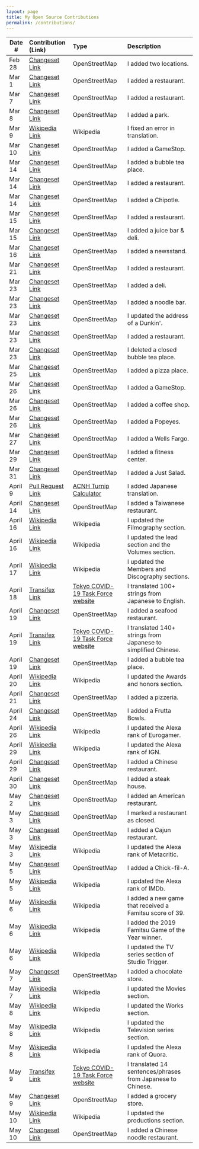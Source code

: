 ```yaml
---
layout: page
title: My Open Source Contributions
permalink: /contributions/
---
```


<!--
Type of the contribution should be "Wikipedia edit", "OpenStreet Map feature", "Documentation", "Course website", "Blog",
"Browse Add-on", etc.

The description should include a brief summary of what you did.

Replace the first row with your own contribution. 

-->


| Date #       | Contribution (Link)  | Type  | Description |
|---|:---|:---|:---|
| Feb 28  |[Changeset Link](https://www.openstreetmap.org/changeset/81611980#map=19/40.72756/-74.03154)  |  OpenStreetMap   | I added two locations.      |
| Mar 1    |[Changeset Link](https://www.openstreetmap.org/changeset/81655846#map=18/40.72602/-74.03252)     | OpenStreetMap    |I added a restaurant.      |
| Mar 7 | [Changeset Link](https://www.openstreetmap.org/changeset/81909709#map=19/40.72687/-73.98753) |OpenStreetMap    |I added a restaurant.|
| Mar 8 | [Changeset Link](https://www.openstreetmap.org/changeset/81926978) | OpenStreetMap | I added a park.|
| Mar 9 | [Wikipedia Link](https://zh.wikipedia.org/w/index.php?title=%E7%A9%86%E7%BD%95%E9%BB%98%E5%BE%B7%C2%B7%E6%9C%AC%C2%B7%E8%96%A9%E5%8B%92%E6%9B%BC&oldid=58542495) | Wikipedia | I fixed an error in translation.|
|Mar 10 | [Changeset Link](https://www.openstreetmap.org/changeset/82025075) | OpenStreetMap | I added a GameStop.|
|Mar 14 | [Changeset Link](https://www.openstreetmap.org/changeset/82206718) | OpenStreetMap | I added a bubble tea place.|
|Mar 14 | [Changeset Link](https://www.openstreetmap.org/changeset/82206762) | OpenStreetMap | I added a restaurant.|
|Mar 14 | [Changeset Link](https://www.openstreetmap.org/changeset/82206783) | OpenStreetMap | I added a Chipotle.|
|Mar 15 | [Changeset Link](https://www.openstreetmap.org/changeset/82235129) | OpenStreetMap | I added a restaurant. |
|Mar 15 | [Changeset Link](https://www.openstreetmap.org/changeset/82235278) | OpenStreetMap | I added a juice bar & deli. |
|Mar 16 | [Changeset Link](https://www.openstreetmap.org/changeset/82279896) | OpenStreetMap | I added a newsstand. |
|Mar 21 | [Changeset Link](https://www.openstreetmap.org/changeset/82474244) | OpenStreetMap | I added a restaurant.|
|Mar 23 | [Changeset Link](https://www.openstreetmap.org/changeset/82544574) | OpenStreetMap | I added a deli.|
|Mar 23 | [Changeset Link](https://www.openstreetmap.org/changeset/82544620) | OpenStreetMap | I added a noodle bar.|
|Mar 23 | [Changeset Link](https://www.openstreetmap.org/changeset/82544688) | OpenStreetMap | I updated the address of a Dunkin'. |
|Mar 23 | [Changeset Link](https://www.openstreetmap.org/changeset/82544708) | OpenStreetMap | I added a restaurant.|
|Mar 23 | [Changeset Link](https://www.openstreetmap.org/changeset/82544771) | OpenStreetMap | I deleted a closed bubble tea place. |
|Mar 25 | [Changeset Link](https://www.openstreetmap.org/changeset/82637550) | OpenStreetMap | I added a pizza place. |
|Mar 26 | [Changeset Link](https://www.openstreetmap.org/changeset/82684796) | OpenStreetMap | I added a GameStop. |
|Mar 26 | [Changeset Link](https://www.openstreetmap.org/changeset/82684853) | OpenStreetMap | I added a coffee shop. |
|Mar 26 | [Changeset Link](https://www.openstreetmap.org/changeset/82684907) | OpenStreetMap | I added a Popeyes. |
|Mar 27 | [Changeset Link](https://www.openstreetmap.org/changeset/82737231) | OpenStreetMap | I added a Wells Fargo. |
|Mar 29 | [Changeset Link](https://www.openstreetmap.org/changeset/82796748) | OpenStreetMap | I added a fitness center. |
|Mar 31 | [Changeset Link](https://www.openstreetmap.org/changeset/82876991) | OpenStreetMap | I added a Just Salad.|
|April 9 | [Pull Request Link](https://github.com/elxris/Turnip-Calculator/pull/50) |[ACNH Turnip Calculator](https://github.com/elxris/Turnip-Calculator)| I added Japanese translation. |
|April 14 | [Changeset Link](https://www.openstreetmap.org/changeset/83536481) | OpenStreetMap | I added a Taiwanese restaurant. |
|April 16 | [Wikipedia Link](https://zh.wikipedia.org/w/index.php?title=%E5%A0%BA%E9%9B%85%E4%BA%BA&oldid=59203239) | Wikipedia | I updated the Filmography section. |
|April 16 | [Wikipedia Link](https://en.wikipedia.org/w/index.php?title=J%C5%ABhan_Shuttai!&oldid=951424660) | Wikipedia | I updated the lead section and the Volumes section. |
|April 17 | [Wikipedia Link](https://en.wikipedia.org/w/index.php?title=%3DLOVE&oldid=951615443) | Wikipedia | I updated the Members and Discography sections. |
|April 18 | [Transifex Link](https://www.transifex.com/stopcovid19-tokyo/stopcovid19tokyo/translate/#en/assets-locales-ja-json--development/283235113?q=translator%3Ayzkzm+translated_before%3A2020-05-01) | [Tokyo COVID-19 Task Force website](https://github.com/tokyo-metropolitan-gov/covid19) | I translated 100+ strings from Japanese to English. |
|April 19 | [Changeset Link](https://www.openstreetmap.org/changeset/83760294) | OpenStreetMap | I added a seafood restaurant. |
|April 19 | [Transifex Link](https://www.transifex.com/stopcovid19-tokyo/stopcovid19tokyo/translate/#zh_CN/assets-locales-ja-json--development/288107157?q=translator%3Ayzkzm+translated_before%3A2020-05-01) | [Tokyo COVID-19 Task Force website](https://github.com/tokyo-metropolitan-gov/covid19) | I translated 140+ strings from Japanese to simplified Chinese. |
|April 19 | [Changeset Link](https://www.openstreetmap.org/changeset/83787272) | OpenStreetMap | I added a bubble tea place. |
|April 20 | [Wikipedia Link](https://en.wikipedia.org/w/index.php?title=AKB48&oldid=952100701) | Wikipedia | I updated the Awards and honors section. |
|April 21 | [Changeset Link](https://www.openstreetmap.org/changeset/83908282) | OpenStreetMap | I added a pizzeria. |
|April 24 | [Changeset Link](https://www.openstreetmap.org/changeset/84084233) | OpenStreetMap | I added a Frutta Bowls. |
|April 26 | [Wikipedia Link](https://en.wikipedia.org/w/index.php?title=Eurogamer&oldid=953363891) | Wikipedia | I updated the Alexa rank of Eurogamer. |
|April 29 | [Wikipedia Link](https://en.wikipedia.org/w/index.php?title=IGN&oldid=953987963) |Wikipedia | I updated the Alexa rank of IGN.|
|April 29 | [Changeset Link](https://www.openstreetmap.org/changeset/84373134#map=19/40.72836/-74.03424) | OpenStreetMap | I added a Chinese restaurant. |
|April 30 | [Changeset Link](https://www.openstreetmap.org/changeset/84442081) | OpenStreetMap | I added a steak house. |
|May 2 | [Changeset Link](https://www.openstreetmap.org/changeset/84545106) | OpenStreetMap | I added an American restaurant.|
|May 3 | [Changeset Link](https://www.openstreetmap.org/changeset/84584205) | OpenStreetMap | I marked a restaurant as closed. |
|May 3 | [Changeset Link](https://www.openstreetmap.org/changeset/84584298) | OpenStreetMap | I added a Cajun restaurant. |
|May 3 | [Wikipedia Link](https://en.wikipedia.org/wiki/Metacritic) | Wikipedia | I updated the Alexa rank of Metacritic. |
|May 5 | [Changeset Link](https://www.openstreetmap.org/changeset/84727574) | OpenStreetMap | I added a Chick-fil-A. |
|May 5 | [Wikipedia Link](https://en.wikipedia.org/w/index.php?title=IMDb&oldid=955135939) | Wikipedia | I updated the Alexa rank of IMDb. |
|May 6 | [Wikipedia Link](https://zh.wikipedia.org/w/index.php?title=Fami%E9%80%9A&oldid=59525448) | Wikipedia | I added a new game that received a Famitsu score of 39. |
|May 6 | [Wikipedia Link](https://en.wikipedia.org/w/index.php?title=Famitsu_scores&oldid=955142281) | Wikipedia | I added the 2019 Famitsu Game of the Year winner. |
|May 6 | [Wikipedia Link](https://en.wikipedia.org/w/index.php?title=Studio_Trigger&oldid=955145941) | Wikipedia | I updated the TV series section of Studio Trigger. |
|May 7 | [Changeset Link](https://www.openstreetmap.org/changeset/84855684) | OpenStreetMap | I added a chocolate store. |
|May 7 | [Wikipedia Link](https://ja.wikipedia.org/w/index.php?title=%E3%83%9C%E3%83%B3%E3%82%BA_(%E3%82%A2%E3%83%8B%E3%83%A1%E5%88%B6%E4%BD%9C%E4%BC%9A%E7%A4%BE)&oldid=77433904) | Wikipedia | I updated the Movies section. |
|May 8 | [Wikipedia Link](https://ja.wikipedia.org/w/index.php?title=%E3%83%9E%E3%83%83%E3%83%89%E3%83%8F%E3%82%A6%E3%82%B9&oldid=77434006) | Wikipedia | I updated the Works section. |
|May 8 | [Wikipedia Link](https://en.wikipedia.org/w/index.php?title=Production_I.G&oldid=955499373) | Wikipedia | I updated the Television series section. |
|May 8 | [Wikipedia Link](https://en.wikipedia.org/w/index.php?title=Quora&oldid=955499895) | Wikipedia | I updated the Alexa rank of Quora. |
|May 9 | [Transifex Link](https://www.transifex.com/stopcovid19-tokyo/stopcovid19tokyo/translate/#zh_CN/assets-locales-ja-json--development/290222808?q=translator%3Ayzkzm+translated_after%3A2020-05-09+translated_before%3A2020-05-10) | [Tokyo COVID-19 Task Force website](https://github.com/tokyo-metropolitan-gov/covid19) | I translated 14 sentences/phrases from Japanese to Chinese. |
|May 9 | [Changeset Link](https://www.openstreetmap.org/changeset/84955837#map=19/40.74294/-73.97992) | OpenStreetMap | I added a grocery store. |
|May 10 | [Wikipedia Link](https://en.wikipedia.org/w/index.php?title=Aniplex&oldid=955931175) | Wikipedia | I updated the productions section. |
|May 10 | [Changeset Link](https://www.openstreetmap.org/changeset/84978433) | OpenStreetMap | I added a Chinese noodle restaurant. |
